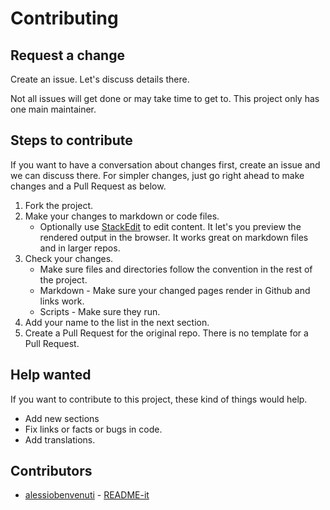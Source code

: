 # Contributing


## Request a change

Create an issue. Let's discuss details there. 

Not all issues will get done or may take time to get to. This project only has one main maintainer.


## Steps to contribute

If you want to have a conversation about changes first, create an issue and we can discuss there. For simpler changes, just go right ahead to make changes and a Pull Request as below.

1. Fork the project.
2. Make your changes to markdown or code files.
    - Optionally use [StackEdit](https://stackedit.io/) to edit content. It let's you preview the rendered output in the browser. It works great on markdown files and in larger repos. 
3. Check your changes.
    - Make sure files and directories follow the convention in the rest of the project. 
    - Markdown - Make sure your changed pages render in Github and links work.
    - Scripts - Make sure they run.
4. Add your name to the list in the next section.
5. Create a Pull Request for the original repo. There is no template for a Pull Request.


## Help wanted

If you want to contribute to this project, these kind of things would help.

- Add new sections
- Fix links or facts or bugs in code.
- Add translations.


## Contributors

- [alessiobenvenuti](https//github.com/alessiobenvenuti) - [README-it](/README-it.md)

